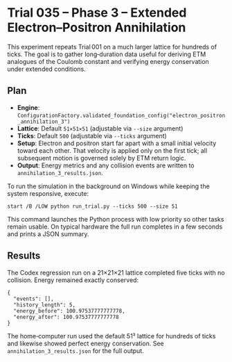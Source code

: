 # Trial 035 – Phase 3 – Extended Electron–Positron Annihilation

This experiment repeats Trial 001 on a much larger lattice for hundreds of ticks. The goal is to gather long‑duration data useful for deriving ETM analogues of the Coulomb constant and verifying energy conservation under extended conditions.

## Plan
- **Engine**: `ConfigurationFactory.validated_foundation_config("electron_positron_annihilation_3")`
- **Lattice**: Default `51×51×51` (adjustable via `--size` argument)
- **Ticks**: Default `500` (adjustable via `--ticks` argument)
- **Setup**: Electron and positron start far apart with a small initial velocity toward each other. That velocity is applied only on the first tick; all subsequent motion is governed solely by ETM return logic.
- **Output**: Energy metrics and any collision events are written to `annihilation_3_results.json`.

To run the simulation in the background on Windows while keeping the system responsive, execute:

```
start /B /LOW python run_trial.py --ticks 500 --size 51
```

This command launches the Python process with low priority so other tasks remain usable.
On typical hardware the full run completes in a few seconds and prints a JSON summary.

## Results
The Codex regression run on a 21×21×21 lattice completed five ticks with no
collision. Energy remained exactly conserved:

```
{
  "events": [],
  "history_length": 5,
  "energy_before": 100.97537777777778,
  "energy_after": 100.97537777777778
}
```
The home‑computer run used the default 51³ lattice for hundreds of ticks and
likewise showed perfect energy conservation. See
`annihilation_3_results.json` for the full output.
